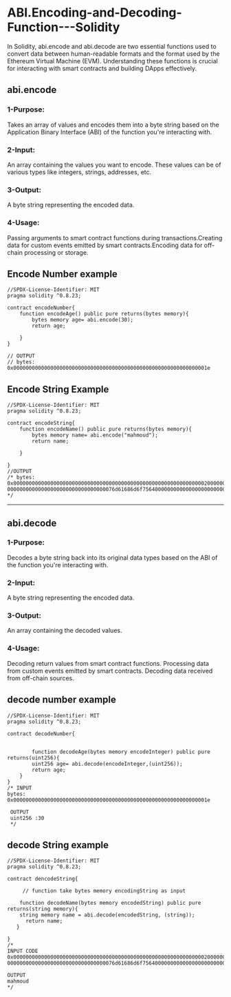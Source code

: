 # ABI.Encoding-and-Decoding-Function---Solidity
In Solidity, abi.encode and abi.decode are two essential functions used to convert data between human-readable formats and the format used by the Ethereum Virtual Machine (EVM). Understanding these functions is crucial for interacting with smart contracts and building DApps effectively.

## abi.encode
### 1-Purpose:
Takes an array of values and encodes them into a byte string based on the Application Binary Interface (ABI) of the function you're interacting with.
### 2-Input:
An array containing the values you want to encode. These values can be of various types like integers, strings, addresses, etc.
### 3-Output:
A byte string representing the encoded data.
### 4-Usage:
Passing arguments to smart contract functions during transactions.Creating data for custom events emitted by smart contracts.Encoding data for off-chain processing or storage.
## Encode Number example
```solidity
//SPDX-License-Identifier: MIT
pragma solidity ^0.8.23;

contract encodeNumber{
    function encodeAge() public pure returns(bytes memory){
        bytes memory age= abi.encode(30);
        return age;

    }
}

// OUTPUT
// bytes: 0x000000000000000000000000000000000000000000000000000000000000001e
```
## Encode String Example
```solidity
//SPDX-License-Identifier: MIT
pragma solidity ^0.8.23;

contract encodeString{
    function encodeName() public pure returns(bytes memory){
        bytes memory name= abi.encode("mahmoud");
        return name;

    }
    
}
//OUTPUT
/* bytes: 0x00000000000000000000000000000000000000000000000000000000000000200000000000000000000000
00000000000000000000000000000000076d61686d6f756400000000000000000000000000000000000000000000000000
*/

```

___



## abi.decode
### 1-Purpose:
Decodes a byte string back into its original data types based on the ABI of the function you're interacting with.
### 2-Input:
A byte string representing the encoded data.
### 3-Output:
An array containing the decoded values.
### 4-Usage:
Decoding return values from smart contract functions.
Processing data from custom events emitted by smart contracts.
Decoding data received from off-chain sources.
## decode number example
```solidity
//SPDX-License-Identifier: MIT
pragma solidity ^0.8.23;

contract decodeNumber{
    

        function decodeAge(bytes memory encodeInteger) public pure returns(uint256){
        uint256 age= abi.decode(encodeInteger,(uint256));
        return age;
    }
}
/* INPUT
bytes: 0x000000000000000000000000000000000000000000000000000000000000001e

 OUTPUT
 uint256 :30
 */
```


## decode String example
```solidity
//SPDX-License-Identifier: MIT
pragma solidity ^0.8.23;

contract dencodeString{
    
     // function take bytes memory encodingString as input 

    function decodeName(bytes memory encodedString) public pure returns(string memory){
    string memory name = abi.decode(encodedString, (string));
      return name;
   }

}
/*
INPUT CODE
0x00000000000000000000000000000000000000000000000000000000000000200000000000000000000000
00000000000000000000000000000000076d61686d6f756400000000000000000000000000000000000000000000000000

OUTPUT
mahmoud
*/

```
